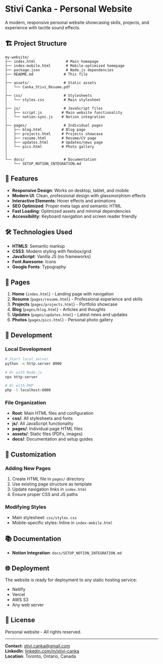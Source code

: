 # Stivi Canka - Personal Website

A modern, responsive personal website showcasing skills, projects, and experience with tactile sound effects.

## 🏗️ Project Structure

```
my-website/
├── index.html              # Main homepage
├── index-mobile.html       # Mobile-optimized homepage
├── package.json            # Node.js dependencies
├── README.md              # This file
│
├── assets/                # Static assets
│   └── Canka_Stivi_Resume.pdf
│
├── css/                   # Stylesheets
│   └── styles.css         # Main stylesheet
│
├── js/                    # JavaScript files
│   ├── script.js         # Main website functionality
│   └── notion-sync.js    # Notion integration
│
├── pages/                 # Individual pages
│   ├── blog.html         # Blog page
│   ├── projects.html     # Projects showcase
│   ├── resume.html       # Resume/CV page
│   ├── updates.html      # Updates/news page
│   └── pics.html         # Photo gallery
│
│
└── docs/                  # Documentation
    └── SETUP_NOTION_INTEGRATION.md
```


## 🚀 Features

- **Responsive Design**: Works on desktop, tablet, and mobile
- **Modern UI**: Clean, professional design with glassmorphism effects
- **Interactive Elements**: Hover effects and animations
- **SEO Optimized**: Proper meta tags and semantic HTML
- **Fast Loading**: Optimized assets and minimal dependencies
- **Accessibility**: Keyboard navigation and screen reader friendly

## 🛠️ Technologies Used

- **HTML5**: Semantic markup
- **CSS3**: Modern styling with flexbox/grid
- **JavaScript**: Vanilla JS (no frameworks)
- **Font Awesome**: Icons
- **Google Fonts**: Typography

## 📱 Pages

1. **Home** (`index.html`) - Landing page with navigation
2. **Resume** (`pages/resume.html`) - Professional experience and skills
3. **Projects** (`pages/projects.html`) - Portfolio showcase
4. **Blog** (`pages/blog.html`) - Articles and thoughts
5. **Updates** (`pages/updates.html`) - Latest news and updates
6. **Photos** (`pages/pics.html`) - Personal photo gallery

## 🔧 Development

### Local Development
```bash
# Start local server
python -m http.server 8000

# Or with Node.js
npx http-server

# Or with PHP
php -S localhost:8000
```

### File Organization
- **Root**: Main HTML files and configuration
- **css/**: All stylesheets and fonts
- **js/**: All JavaScript functionality
- **pages/**: Individual page HTML files
- **assets/**: Static files (PDFs, images)
- **docs/**: Documentation and setup guides

## 🎨 Customization

### Adding New Pages
1. Create HTML file in `pages/` directory
2. Use existing page structure as template
3. Update navigation links in `index.html`
4. Ensure proper CSS and JS paths

### Modifying Styles
- Main stylesheet: `css/styles.css`
- Mobile-specific styles: Inline in `index-mobile.html`


## 📚 Documentation

- **Notion Integration**: `docs/SETUP_NOTION_INTEGRATION.md`

## 🌐 Deployment

The website is ready for deployment to any static hosting service:
- Netlify
- Vercel
- AWS S3
- Any web server

## 📄 License

Personal website - All rights reserved.

---

**Contact**: stivi.canka@gmail.com  
**LinkedIn**: [linkedin.com/in/stivi-canka](https://linkedin.com/in/stivi-canka)  
**Location**: Toronto, Ontario, Canada